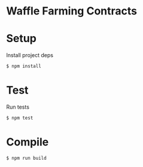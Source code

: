 # Waffle Farming Contracts

# Setup

Install project deps

```bash
$ npm install
```

# Test

Run tests
```bash
$ npm test
```

# Compile

```bash
$ npm run build
```
